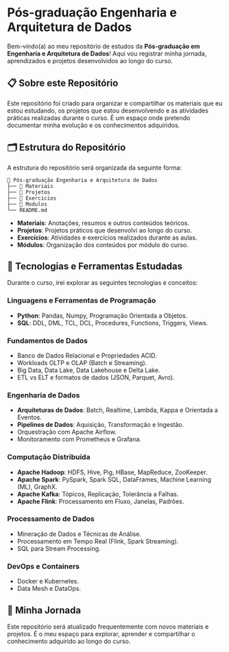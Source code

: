 # Pós-graduação Engenharia e Arquitetura de Dados

Bem-vindo(a) ao meu repositório de estudos da **Pós-graduação em Engenharia e Arquitetura de Dados**! Aqui vou registrar minha jornada, aprendizados e projetos desenvolvidos ao longo do curso.

## 📋 Sobre este Repositório

Este repositório foi criado para organizar e compartilhar os materiais que eu estou estudando, os projetos que estou desenvolvendo e as atividades práticas realizadas durante o curso. É um espaço onde pretendo documentar minha evolução e os conhecimentos adquiridos.

## 🗂 Estrutura do Repositório

A estrutura do repositório será organizada da seguinte forma:

```
📂 Pós-graduação Engenharia e Arquitetura de Dados
├── 📁 Materiais
├── 📁 Projetos
├── 📁 Exercicios
├── 📁 Modulos
└── README.md
```

- **Materiais**: Anotações, resumos e outros conteúdos teóricos.
- **Projetos**: Projetos práticos que desenvolvi ao longo do curso.
- **Exercícios**: Atividades e exercícios realizados durante as aulas.
- **Módulos**: Organização dos conteúdos por módulo do curso.

## 🚀 Tecnologias e Ferramentas Estudadas

Durante o curso, irei explorar as seguintes tecnologias e conceitos:

### **Linguagens e Ferramentas de Programação**
- **Python**: Pandas, Numpy, Programação Orientada a Objetos.
- **SQL**: DDL, DML, TCL, DCL, Procedures, Functions, Triggers, Views.

### **Fundamentos de Dados**
- Banco de Dados Relacional e Propriedades ACID.
- Workloads OLTP e OLAP (Batch e Streaming).
- Big Data, Data Lake, Data Lakehouse e Delta Lake.
- ETL vs ELT e formatos de dados (JSON, Parquet, Avro).

### **Engenharia de Dados**
- **Arquiteturas de Dados**: Batch, Realtime, Lambda, Kappa e Orientada a Eventos.
- **Pipelines de Dados**: Aquisição, Transformação e Ingestão.
- Orquestração com Apache Airflow.
- Monitoramento com Prometheus e Grafana.

### **Computação Distribuída**
- **Apache Hadoop**: HDFS, Hive, Pig, HBase, MapReduce, ZooKeeper.
- **Apache Spark**: PySpark, Spark SQL, DataFrames, Machine Learning (ML), GraphX.
- **Apache Kafka**: Tópicos, Replicação, Tolerância a Falhas.
- **Apache Flink**: Processamento em Fluxo, Janelas, Padrões.

### **Processamento de Dados**
- Mineração de Dados e Técnicas de Análise.
- Processamento em Tempo Real (Flink, Spark Streaming).
- SQL para Stream Processing.

### **DevOps e Containers**
- Docker e Kubernetes.
- Data Mesh e DataOps.

## 🌱 Minha Jornada

Este repositório será atualizado frequentemente com novos materiais e projetos. É o meu espaço para explorar, aprender e compartilhar o conhecimento adquirido ao longo do curso.
